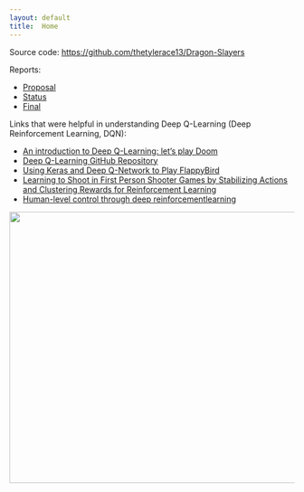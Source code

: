 ```yaml
---
layout: default
title:  Home
---
```


Source code: https://github.com/thetylerace13/Dragon-Slayers

Reports:

- [Proposal](proposal.html)
- [Status](status.html)
- [Final](final.html)

Links that were helpful in understanding Deep Q-Learning (Deep Reinforcement Learning, DQN):
- [An introduction to Deep Q-Learning: let’s play Doom](https://medium.freecodecamp.org/an-introduction-to-deep-q-learning-lets-play-doom-54d02d8017d8)
- [Deep Q-Learning GitHub Repository](https://github.com/dennybritz/reinforcement-learning/tree/master/DQN)
- [Using Keras and Deep Q-Network to Play FlappyBird](https://yanpanlau.github.io/2016/07/10/FlappyBird-Keras.html)
- [Learning to Shoot in First Person Shooter Games by Stabilizing Actions and Clustering Rewards for Reinforcement Learning](https://arxiv.org/pdf/1806.05117.pdf)
- [Human-level control through deep reinforcementlearning](https://www.readcube.com/articles/10.1038/nature14236)

<img src="https://www.minecraft.net/content/dam/archive/1a8822ce99d6200ab78e51db203180e5-Roman%20dragon2.jpg" width="858" height="480">
